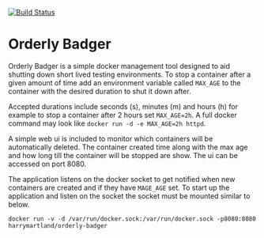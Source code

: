 [![Build Status](https://travis-ci.org/HarryEMartland/orderly-badger.svg?branch=master)](https://travis-ci.org/HarryEMartland/orderly-badger)

# Orderly Badger

Orderly Badger is a simple docker management tool designed to aid shutting down short lived testing environments. 
To stop a container after a given amount of time add an environment variable called `MAX_AGE` to the container with the desired duration to shut it down after.

Accepted durations include seconds (s), minutes (m) and hours (h) for example to stop a container after 2 hours set `MAX_AGE=2h`.
A full docker command may look like `docker run -d -e MAX_AGE=2h httpd`.

A simple web ui is included to monitor which containers will be automatically deleted. 
The container created time along with the max age and how long till the container will be stopped are show.
The ui can be accessed on port 8080.

The application listens on the docker socket to get notified when new containers are created and if they have `MAGE_AGE` set.
To start up the application and listen on the socket the socket must be mounted similar to below.

`docker run -v -d /var/run/docker.sock:/var/run/docker.sock -p8080:8080 harrymartland/orderly-badger`